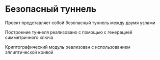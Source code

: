 # Безопасный туннель

Проект представляет собой безопасный туннель между двумя узлами

Построение туннеля реализовано с помощью с генерацией симметричного ключа

Криптографический модуль реализован с использованием эллиптической кривой
